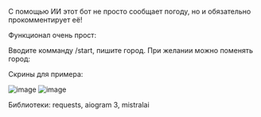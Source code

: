 С помощью ИИ этот бот не просто сообщает погоду, но и обязательно прокомментирует её!

Функционал очень прост:

  Вводите комманду /start, пишите город. При желании можно поменять город:

Скрины для примера:

![image](https://github.com/user-attachments/assets/217790c6-e66a-477d-ae2f-659b9f8af83d)
![image](https://github.com/user-attachments/assets/84c70ddb-135b-4a66-bc6d-ea4871474c61)

Библиотеки: requests, aiogram 3, mistralai
